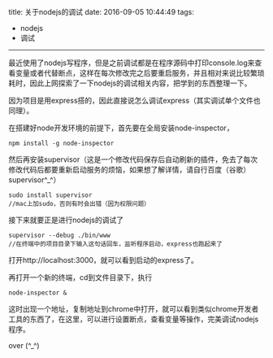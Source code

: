 title: 关于nodejs的调试
date: 2016-09-05 10:44:49
tags:
- nodejs
- 调试
---

最近使用了nodejs写程序，但是之前调试都是在程序源码中打印console.log来查看变量或者代替断点，这样在每次修改完之后要重启服务，并且相对来说比较繁琐耗时，因此上网探索了一下nodejs的调试相关内容，把学到的东西整理一下。

因为项目是用express搭的，因此直接说怎么调试express（其实调试单个文件也同理）。

在搭建好node开发环境的前提下，首先要在全局安装node-inspector，
	
	npm install -g node-inspector

然后再安装supervisor（这是一个修改代码保存后自动刷新的插件，免去了每次修改代码后都要重新启动服务的烦恼，如果想了解详情，请自行百度（谷歌）supervisor^_^）

	sudo install supervisor
	//mac上加sudo，否则有时会出错（因为权限问题）

接下来就要正是进行nodejs的调试了

	supervisor --debug ./bin/www
	//在终端中的项目目录下输入这句话回车，监听程序启动，express也跑起来了

打开http://localhost:3000，就可以看到启动的express了。


再打开一个新的终端，cd到文件目录下，执行

	node-inspector &

这时出现一个地址，复制地址到chrome中打开，就可以看到类似chrome开发者工具的东西了，在这里，可以进行设置断点，查看变量等操作，完美调试nodejs程序。

over (^_^)